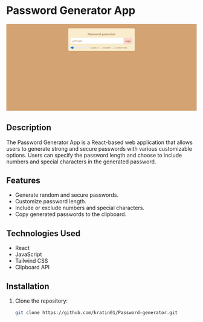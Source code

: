 # Password Generator App

![App Screenshot](screenshot.png)

## Description

The Password Generator App is a React-based web application that allows users to generate strong and secure passwords with various customizable options. Users can specify the password length and choose to include numbers and special characters in the generated password.

## Features

- Generate random and secure passwords.
- Customize password length.
- Include or exclude numbers and special characters.
- Copy generated passwords to the clipboard.

## Technologies Used

- React
- JavaScript
- Tailwind CSS
- Clipboard API

## Installation

1. Clone the repository:

   ```bash
   git clone https://github.com/kratin01/Password-generator.git

